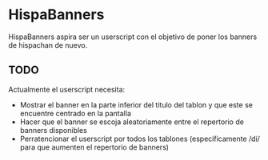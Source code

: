# HispaBanners
HispaBanners aspira ser un userscript con el objetivo de poner los banners de hispachan de nuevo.

## TODO
Actualmente el userscript necesita:
* Mostrar el banner en la parte inferior del titulo del tablon y que este se encuentre centrado en la pantalla
* Hacer que el banner se escoja aleatoriamente entre el repertorio de banners disponibles
* Perratencionar el userscript por todos los tablones (especificamente /di/ para que aumenten el repertorio de banners)
